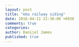 ```yaml
---
layout: post
title: "eba railway siding"
date: 2016-04-11 22:38:08 +0930
comments: true
categories: 
author: Danijel James
published: true
---
```

